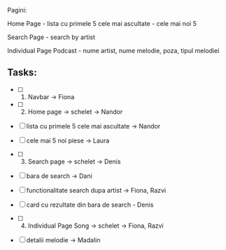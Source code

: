 Pagini:

Home Page
	- lista cu primele 5 cele mai ascultate
	- cele mai noi 5 

Search Page
	- search by artist

Individual Page Podcast
	- nume artist, nume melodie, poza, tipul melodiei


## Tasks:

- [ ] 1. Navbar -> Fiona

- [ ] 2. Home page -> schelet -> Nandor
- [ ] lista cu primele 5 cele mai ascultate -> Nandor
- [ ] cele mai 5 noi piese -> Laura

- [ ] 3. Search page -> schelet -> Denis
- [ ] bara de search -> Dani
- [ ] functionalitate search dupa artist -> Fiona, Razvi
- [ ] card cu rezultate din bara de search - Denis

- [ ] 4. Individual Page Song -> schelet -> Fiona, Razvi
- [ ] detalii melodie -> Madalin



